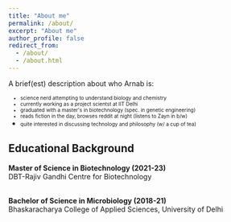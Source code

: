 ```yaml
---
title: "About me"
permalink: /about/
excerpt: "About me"
author_profile: false
redirect_from: 
  - /about/
  - /about.html
---
```

A brief(est) description about who Arnab is:
<font size="-2">
* science nerd attempting to understand biology and chemistry
* currently working as a project scientst at IIT Delhi
* graduated with a master's in biotechnology (spec. in genetic engineering)
* reads fiction in the day, browses reddit at night (listens to Zayn in b/w)
* quite interested in discussing technology and philosophy (w/ a cup of tea)</font>

<h2>Educational Background</h2>
<b>Master of Science in Biotechnology (2021-23)</b> <br>
DBT-Rajiv Gandhi Centre for Biotechnology <br><br>

<b>Bachelor of Science in Microbiology (2018-21)</b> <br>
Bhaskaracharya College of Applied Sciences, University of Delhi 

